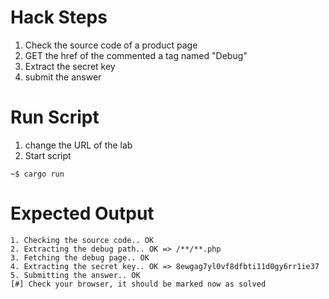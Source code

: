 # Hack Steps

1. Check the source code of a product page
2. GET the href of the commented a tag named "Debug"
3. Extract the secret key 
4. submit the answer

# Run Script

1. change the URL of the lab
2. Start script

```
~$ cargo run
```

# Expected Output

```
1. Checking the source code.. OK
2. Extracting the debug path.. OK => /**/**.php
3. Fetching the debug page.. OK
4. Extracting the secret key.. OK => 8ewgag7yl0vf8dfbti11d0gy6rr1ie37
5. Submitting the answer.. OK
[#] Check your browser, it should be marked now as solved
```
